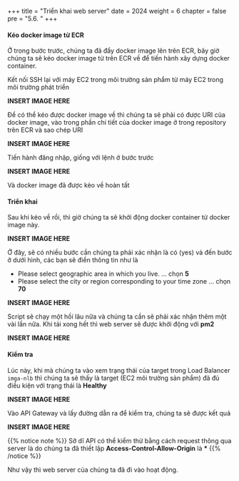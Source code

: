 +++
title = "Triển khai web server"
date = 2024
weight = 6
chapter = false
pre = "5.6. "
+++

#### Kéo docker image từ ECR

Ở trong bước trước, chúng ta đã đẩy docker image lên trên ECR, bây giờ chúng ta sẽ kéo docker image từ trên ECR về để tiến hành xây dựng docker container.

Kết nối SSH lại với máy EC2 trong môi trường sản phẩm từ máy EC2 trong môi trường phát triển

**INSERT IMAGE HERE**

Để có thể kéo được docker image về thì chúng ta sẽ phải có được URI của docker image, vào trong phần chi tiết của docker image ở trong repository trên ECR và sao chép URI

**INSERT IMAGE HERE**

Tiến hành đăng nhập, giống với lệnh ở bước trước

**INSERT IMAGE HERE**

Và docker image đã được kèo về hoàn tất

#### Triển khai

Sau khi kéo về rồi, thì giờ chúng ta sẽ khởi động docker container từ docker image này.

**INSERT IMAGE HERE**

Ở đây, sẽ có nhiều bước cần chúng ta phải xác nhận là có (yes) và đến bước ở dưới hình, các bạn sẽ điền thông tin như là

- Please select geographic area in which you live. ... chọn **5**
- Please select the city or region corresponding to your time zone ... chọn **70**

**INSERT IMAGE HERE**

Script sẽ chạy một hồi lâu nữa và chúng ta cần sẽ phải xác nhận thêm một vài lần nữa. Khi tải xong hết thì web server sẽ được khởi động với **pm2**

**INSERT IMAGE HERE**

#### Kiểm tra

Lúc này, khi mà chúng ta vào xem trạng thái của target trong Load Balancer `imga-nlb` thì chúng ta sẽ thấy là target (EC2 môi trường sản phẩm) đã đủ điều kiện với trạng thái là **Healthy**

**INSERT IMAGE HERE**

Vào API Gateway và lấy đường dẫn ra để kiểm tra, chúng ta sẽ được kết quả

**INSERT IMAGE HERE**

{{% notice note %}}
Sỡ dĩ API có thể kiểm thử bằng cách request thông qua server là do chúng ta đã thiết lập **Access-Control-Allow-Origin** là **\***
{{% /notice %}}

Như vậy thì web server của chúng ta đã đi vào hoạt động.

